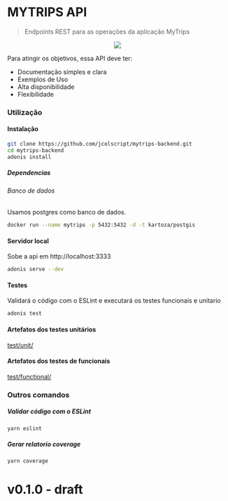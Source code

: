 # MYTRIPS API

> Endpoints REST para as operações da aplicação MyTrips

<div align="center"><img src="logo.png"/></div>

Para atingir os objetivos, essa API deve ter:

- Documentação simples e clara
- Exemplos de Uso
- Alta disponibilidade
- Flexibilidade

### Utilização

#### Instalação

```bash
git clone https://github.com/jcolscript/mytrips-backend.git
cd mytrips-backend
adonis install
```

##### Dependencias

###### Banco de dados

Usamos postgres como banco de dados.

```bash
docker run --name mytrips -p 5432:5432 -d -t kartoza/postgis
```

#### Servidor local

Sobe a api em http://localhost:3333

```bash
adonis serve --dev
```

#### Testes

Validará o código com o ESLint e executará os testes funcionais e unitario

```bash
adonis test
```

#### Artefatos dos testes unitários

[test/unit/](test/unit)

#### Artefatos dos testes de funcionais

[test/functional/](test/functional)

### Outros comandos

##### Validar código com o ESLint

```bash
yarn eslint
```

##### Gerar relatorio coverage

```bash
yarn coverage
```

# v0.1.0 - draft
